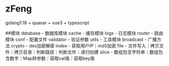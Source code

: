 # zFeng
golang1.18 + quasar + vue3 + typescript


##模块
    database    -   数据库模块
    cache       -   缓存模块
    logs        -   日志模块
    router      -   路由模块
    conf        -   配置文件
    validator   -   验证参数
    utils       -   工具模块
        broadcast   -   广播方法
        crypto      -   des加密解密
        index       -   获取用户IP｜md5加密
        file        -   文件写入｜拷贝文件｜拷贝目录｜判断路径｜判断文件｜递归创建
        slice       -   数组包含字符串｜数组包含数字｜Map转参数｜获取val值｜获取key值